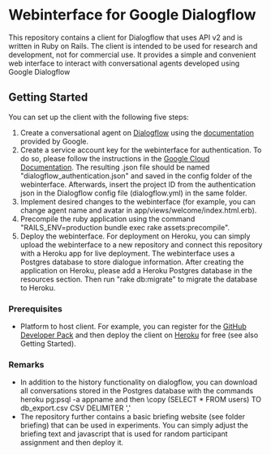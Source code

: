 # Webinterface for Google Dialogflow

This repository contains a client for Dialogflow that uses API v2 and is written in Ruby on Rails. The client is intended to be used for research and development, not for commercial use. It provides a simple and convenient web interface to interact with conversational agents developed using Google Dialogflow

## Getting Started

You can set up the client with the following five steps:

1. Create a conversational agent on [Dialogflow](https://console.dialogflow.com ) using the [documentation](https://cloud.google.com/dialogflow/ ) provided by Google.
2. Create a service account key for the webinterface for authentication. To do so, please follow the instructions in the [Google Cloud Documentation](https://cloud.google.com/dialogflow/docs/quick/setup). The resulting .json file should be named "dialogflow_authentication.json" and saved in the config folder of the webinterface. Afterwards, insert the project ID from the authentication json in the Dialogflow config file (dialogflow.yml) in the same folder.
3. Implement desired changes to the webinterface (for example, you can change agent name and avatar in app/views/welcome/index.html.erb).
4. Precompile the ruby application using the command "RAILS_ENV=production bundle exec rake assets:precompile".
5. Deploy the webinterface. For deployment on Heroku, you can simply upload the webinterface to a new repository and connect this repository with a Heroku app for live deployment. The webinterface uses a Postgres database to store dialogue information. After creating the application on Heroku, please add a Heroku Postgres database in the resources section. Then run "rake db:migrate" to migrate the database to Heroku.

### Prerequisites

* Platform to host client. For example, you can register for the [GitHub Developer Pack](https://www.heroku.com/github-students) and then deploy the client on [Heroku](http://heroku.com) for free (see also Getting Started).

### Remarks

* In addition to the history functionality on dialogflow, you can download all conversations stored in the Postgres database with the commands heroku pg:psql -a appname and then \copy (SELECT * FROM users) TO db_export.csv CSV DELIMITER ','
* The repository further contains a basic briefing website (see folder briefing) that can be used in experiments. You can simply adjust the briefing text and javascript that is used for random participant assignment and then deploy it.
